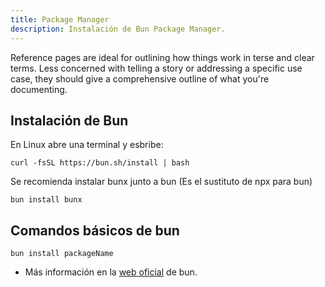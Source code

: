 ```yaml
---
title: Package Manager
description: Instalación de Bun Package Manager.
---
```


Reference pages are ideal for outlining how things work in terse and clear terms.
Less concerned with telling a story or addressing a specific use case, they should give a comprehensive outline of what you're documenting.

## Instalación de Bun

En Linux abre una terminal y esbribe:

```
curl -fsSL https://bun.sh/install | bash
```

Se recomienda instalar bunx junto a bun (Es el sustituto de npx para bun)

```
bun install bunx
```

## Comandos básicos de bun

```
bun install packageName
```

- Más información en la [web oficial](https://bun.sh/) de bun.
